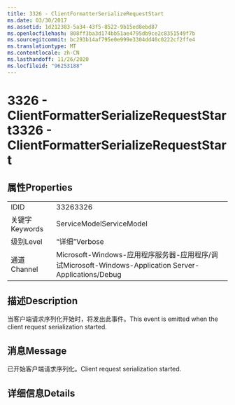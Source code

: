 ```yaml
---
title: 3326 - ClientFormatterSerializeRequestStart
ms.date: 03/30/2017
ms.assetid: 1d212383-5a34-43f5-8522-9b15ed8ebd87
ms.openlocfilehash: 808ff3ba3d174bb51ae4795db9ce2c8351549f7b
ms.sourcegitcommit: bc293b14af795e0e999e3304dd40c0222cf2ffe4
ms.translationtype: MT
ms.contentlocale: zh-CN
ms.lasthandoff: 11/26/2020
ms.locfileid: "96253188"
---
```

# <a name="3326---clientformatterserializerequeststart"></a><span data-ttu-id="9bab7-102">3326 - ClientFormatterSerializeRequestStart</span><span class="sxs-lookup"><span data-stu-id="9bab7-102">3326 - ClientFormatterSerializeRequestStart</span></span>

## <a name="properties"></a><span data-ttu-id="9bab7-103">属性</span><span class="sxs-lookup"><span data-stu-id="9bab7-103">Properties</span></span>  
  
|||  
|-|-|  
|<span data-ttu-id="9bab7-104">ID</span><span class="sxs-lookup"><span data-stu-id="9bab7-104">ID</span></span>|<span data-ttu-id="9bab7-105">3326</span><span class="sxs-lookup"><span data-stu-id="9bab7-105">3326</span></span>|  
|<span data-ttu-id="9bab7-106">关键字</span><span class="sxs-lookup"><span data-stu-id="9bab7-106">Keywords</span></span>|<span data-ttu-id="9bab7-107">ServiceModel</span><span class="sxs-lookup"><span data-stu-id="9bab7-107">ServiceModel</span></span>|  
|<span data-ttu-id="9bab7-108">级别</span><span class="sxs-lookup"><span data-stu-id="9bab7-108">Level</span></span>|<span data-ttu-id="9bab7-109">“详细”</span><span class="sxs-lookup"><span data-stu-id="9bab7-109">Verbose</span></span>|  
|<span data-ttu-id="9bab7-110">通道</span><span class="sxs-lookup"><span data-stu-id="9bab7-110">Channel</span></span>|<span data-ttu-id="9bab7-111">Microsoft-Windows-应用程序服务器-应用程序/调试</span><span class="sxs-lookup"><span data-stu-id="9bab7-111">Microsoft-Windows-Application Server-Applications/Debug</span></span>|  
  
## <a name="description"></a><span data-ttu-id="9bab7-112">描述</span><span class="sxs-lookup"><span data-stu-id="9bab7-112">Description</span></span>  

 <span data-ttu-id="9bab7-113">当客户端请求序列化开始时，将发出此事件。</span><span class="sxs-lookup"><span data-stu-id="9bab7-113">This event is emitted when the client request serialization started.</span></span>  
  
## <a name="message"></a><span data-ttu-id="9bab7-114">消息</span><span class="sxs-lookup"><span data-stu-id="9bab7-114">Message</span></span>  

 <span data-ttu-id="9bab7-115">已开始客户端请求序列化。</span><span class="sxs-lookup"><span data-stu-id="9bab7-115">Client request serialization started.</span></span>  
  
## <a name="details"></a><span data-ttu-id="9bab7-116">详细信息</span><span class="sxs-lookup"><span data-stu-id="9bab7-116">Details</span></span>
